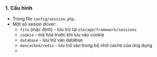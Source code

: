 ### 1. Cấu hình
- Trong file `config/session.php.`
- Một số sesion driver:
  - `file` (mặc định) - lưu trữ tại  `storage/framework/sessions`
  - `cookie` - mã hóa trước khi lưu vào cookie
  - `database` - lưu trữ vào databse
  - `mencached/redis` - lưu trữ vào trong bộ nhớ cache của ứng dụng
  - 
